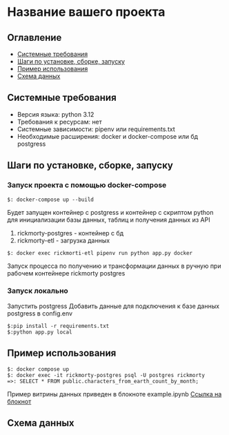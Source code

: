 # Название вашего проекта

## Оглавление
- [Системные требования](#системные-требования)
- [Шаги по установке, сборке, запуску](#шаги-по-установке-сборке-запуску)
- [Пример использования](#пример-использования)
- [Схема данных](#схема-данных)


## Системные требования
- Версия языка: python 3.12
- Требования к ресурсам: нет
- Системные зависимости: pipenv или requirements.txt
- Необходимые расширения: docker и docker-compose или бд postgress

## Шаги по установке, сборке, запуску
### Запуск проекта с помощью docker-compose
```
$: docker-compose up --build
```
Будет запущен контейнер с postgress и контейнер с скриптом python для инициализации базы данных, таблиц и получения данных из API
1. rickmorty-postgres - контейнер с бд
2. rickmorty-etl - загрузка данных

```
$: docker exec rickmorti-etl pipenv run python app.py docker
```
Запуск процесса по получению и трансформации данных в ручную при рабочем контейнере rickmorty postgres

### Запуск локально
Запустить postgress
Добавить данные для подключения к базе данных postgress в config.env 
```
$:pip install -r requirements.txt
$:python app.py local
```

## Пример использования
```
$: docker compose up
$: docker exec -it rickmorty-postgres psql -U postgres rickmorty
=>: SELECT * FROM public.characters_from_earth_count_by_month;
```
Пример витрины данных приведен в блокноте example.ipynb 
[Ссылка на блокнот](example.ipynb)

## Схема данных
